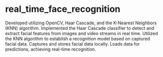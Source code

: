 # real_time_face_recognition
Developed utilizing OpenCV, Haar Cascade, and the K-Nearest Neighbors (KNN) algorithm.
Implemented the Haar Cascade classifier to detect and extract facial features from images and video streams in real time.
Utilized the KNN algorithm to establish a recognition model based on captured facial data.
Captures and stores facial data locally.
Loads data for predictions, achieving real-time recognition.
